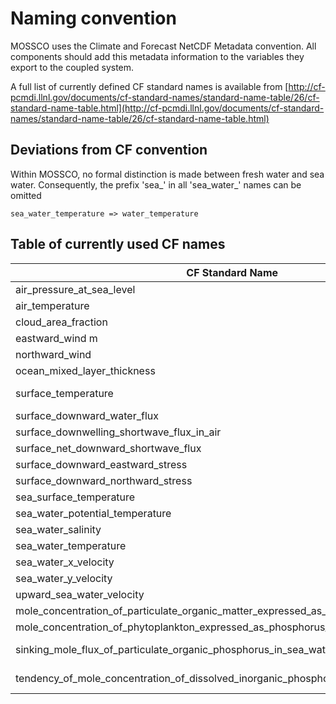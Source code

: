 # Naming convention #

MOSSCO uses the Climate and Forecast NetCDF Metadata convention. All components should add this metadata information to the variables they export to the coupled system.

A full list of currently defined CF standard names is available from [http://cf-pcmdi.llnl.gov/documents/cf-standard-names/standard-name-table/26/cf-standard-name-table.html](http://cf-pcmdi.llnl.gov/documents/cf-standard-names/standard-name-table/26/cf-standard-name-table.html)

## Deviations from CF convention ##

Within MOSSCO, no formal distinction is made between fresh water and sea water.  Consequently, the prefix 'sea_' in all 'sea_water_' names can be omitted

    sea_water_temperature => water_temperature



## Table of currently used CF names ##


| CF Standard Name | Units | Abbreviations/Alternates |  Explanation  |
| ------------- |:-------------:| :---| -----|
| air_pressure_at_sea_level | Pa | SLP, PSL |  
| air_temperature | | | at 2m or 3D
| cloud_area_fraction | | cloud_cover
| eastward_wind m | s-1 | air_x_velocity
| northward_wind | s-1 | air_y_velocity
| ocean_mixed_layer_thickness
| surface_temperature | K, degree_C | | 
| surface_downward_water_flux
| surface_downwelling_shortwave_flux_in_air
| surface_net_downward_shortwave_flux
| surface_downward_eastward_stress
| surface_downward_northward_stress
| sea_surface_temperature
| sea_water_potential_temperature | | sigma_temperature
| sea_water_salinity | PSU | water_salinity, salinity
| sea_water_temperature |  | water_temperature
| sea_water_x_velocity | m s-1 | water_x_velocity
| sea_water_y_velocity | m s-1 | water_y_velocity
| upward_sea_water_velocity | m s**-1 | water_z_velocity
|mole_concentration_of_particulate_organic_matter_expressed_as_phosphorus_in_sea_water| mol m-3 |
| mole_concentration_of_phytoplankton_expressed_as_phosphorus_in_sea_water | mol m-3 |
| sinking_mole_flux_of_particulate_organic_phosphorus_in_sea_water| mol m-2 s-1 |
|tendency_of_mole_concentration_of_dissolved_inorganic_phosphorus_in_sea_water_due_t| mol m-3 s-1 |



